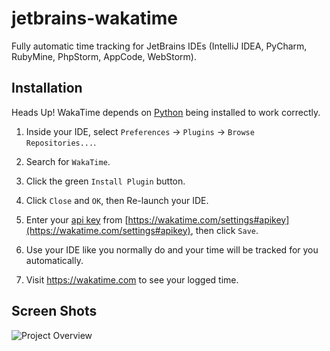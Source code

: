 jetbrains-wakatime
==================

Fully automatic time tracking for JetBrains IDEs (IntelliJ IDEA, PyCharm, RubyMine, PhpStorm, AppCode, WebStorm).

Installation
------------

Heads Up! WakaTime depends on [Python](http://www.python.org/getit/) being installed to work correctly.

1. Inside your IDE, select `Preferences` -> `Plugins` -> `Browse Repositories...`.

2. Search for `WakaTime`.
   
3. Click the green `Install Plugin` button.

4. Click `Close` and `OK`, then Re-launch your IDE.

5. Enter your [api key](https://wakatime.com/settings#apikey) from [https://wakatime.com/settings#apikey](https://wakatime.com/settings#apikey), then click `Save`.

6. Use your IDE like you normally do and your time will be tracked for you automatically.

7. Visit https://wakatime.com to see your logged time.

Screen Shots
------------

![Project Overview](https://wakatime.com/static/img/ScreenShots/ScreenShot-2014-10-29.png)
